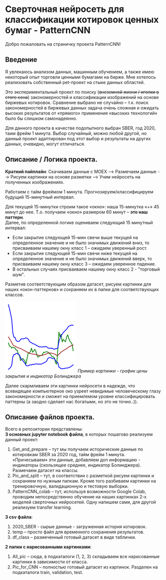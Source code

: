 # Сверточная нейросеть для классификации котировок ценных бумаг - PatternCNN
Добро пожаловать на страничку проекта PatternCNN!  
## Введение
Я увлекаюсь анализом данных, машинным обучением, а также имею некоторый опыт торговли ценными бумагами на бирже. Мне хотелось реализовать собственный
pet-проект на стыке данных областей.  

Это экспериментальный проект по поиску (~~внеземной жизни / иголки в стоге сена~~) закономерностей и классификации изображений на основе биржевых 
котировок. Сравнение выбрано не случайно – т.к. поиск закономерностей в биржевых данных задача очень сложная и ожидать высоких результатов от 
«прямого» применения «высоких технологий» было бы слишком самонадеянно.  

Для данного проекта в качестве подопытного выбран SBER, год 2020, таим фрейм 1 минута. Выбор случайный, можно любой другой, но данный проект 
адаптирован под этот выбор и результаты на других данных, очевидно, могут отличаться.  
## Описание / Логика проекта.  
**Краткий пайплайн**: Скачиваем данные с MOEX --> Размечаем данные --> Рисуем картинки на основе разметки --> Учим нейросеть на полученных изображениях.  

Работаем с тайм фреймом 1 минута. Прогнозируем/классифицируем будущий 15-минутный интервал.  

Для текущей 15-минутки строим такое «окно»: наша 15-минутка «+» 45 минут до нее. Т.о. получаем «окно» размером 60 минут – **это наш паттерн**.  
Далее, по определенной логике оцениваем следующий 15 минутный интервал:  
- Если закрытие следующей 15-мин свечи выше текущей на определенное значение и не было значимых движений вниз, то присваиваем нашему окну класс 1 –
ожидаем уверенный рост.
- Если закрытие следующей 15-мин свечи ниже текущей на определенное значение и не было значимых движений вверх, то присваиваем нашему окну класс 3 –
ожидаем уверенное падение.
- В остальных случаях присваиваем нашему окну класс 2 - "торговый шум".

Разметив соответствующим образом датасет, рисуем картинки для наших «окон-паттернов» и сохраняем их в папки для соответствующих классов.  

![Цена закрытия и индикатор Болинджера](All_pic/1_buy/SBER-2020-01-06_11-00-00.png)  *Пример картинки - график цены закрытия и индикатор Болинджера* 

Далее скармливаем эти картинки нейросети в надежде, что всевидящее компьютерное око узреет невидимые человеческому глазу закономерности и сможет на 
приемлемом уровне классифицировать паттерны (а заодно сделает нас богатыми, но это не точно..)).  
## Описание файлов проекта.
Всего в репозитории представлены:  
**3 основных jupyter notebook файла**, в которых пошагово реализуем данный проект:  
  1) Get_and_prepare – тут мы получаем исторические данные по котировкам SBER за 2020 год, тайм фрейм 1 минута. «Причесываем» эти данные, добавляем доп информацию - индикаторы (скользящее среднее, индикатор Болинджера). Размечаем датасет на классы.
  2) Pic_and_split – тут, в соответствии с разметкой рисуем картинки и сохраняем по нужным папкам. Кроме того разбиваем картинки на тренировочную, валидационную и тестовую выборки.
  3) PatternCNN_colab – тут, используя возможности Google Colab, проводим непосредственно обучение на наших картинках 2-х моделей сверточных нейросетей. Одну напишем сами, для другой реализуем transfer learning.

**3 csv файла**:
  1) 2020_SBER - сырые данные -  загруженная история котировок.
  2) temp – просто файл для временного сохранения результатов.
  3) df_class – размеченный готовый датасет в виде таблички.

**2 папки с нарисованными картинками**:  
  1) All_pic – сюда, в подкаталоги (1, 2, 3) складываем все нарисованные картинки в зависимости от класса.
  2) Pic_for_CNN – полностью готовый датасет из картинок. Разделен на подкаталоги train, validation, test.





